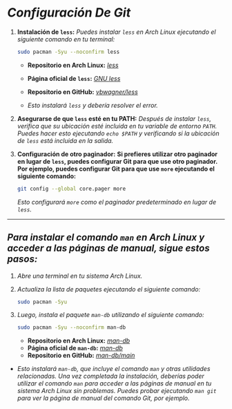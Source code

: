 <!-- Autor: Daniel Benjamin Perez Morales -->
<!-- GitHub: https://github.com/DanielPerezMoralesDev13 -->
<!-- Correo electrónico: danielperezdev@proton.me -->

# ***Configuración De Git***

1. **Instalación de `less`:** *Puedes instalar `less` en Arch Linux ejecutando el siguiente comando en tu terminal:*

   ```bash
   sudo pacman -Syu --noconfirm less
   ```

   - **Repositorio en Arch Linux:** *[less](https://archlinux.org/packages/core/x86_64/less/ "https://archlinux.org/packages/core/x86_64/less/")*
   - **Página oficial de `less`:** *[GNU less](https://www.greenwoodsoftware.com/less/ "https://www.greenwoodsoftware.com/less/")*
   - **Repositorio en GitHub:** *[vbwagner/less](https://github.com/vbwagner/less "https://github.com/vbwagner/less")*

   - *Esto instalará `less` y debería resolver el error.*

2. **Asegurarse de que `less` esté en tu PATH:** *Después de instalar `less`, verifica que su ubicación esté incluida en tu variable de entorno `PATH`. Puedes hacer esto ejecutando `echo $PATH` y verificando si la ubicación de `less` está incluida en la salida.*

3. **Configuración de otro paginador:** **Si prefieres utilizar otro paginador en lugar de `less`, puedes configurar Git para que use otro paginador. Por ejemplo, puedes configurar Git para que use `more` ejecutando el siguiente comando:**

   ```bash
   git config --global core.pager more
   ```

   *Esto configurará `more` como el paginador predeterminado en lugar de `less`.*

---

## ***Para instalar el comando `man` en Arch Linux y acceder a las páginas de manual, sigue estos pasos:***

1. *Abre una terminal en tu sistema Arch Linux.*

2. *Actualiza la lista de paquetes ejecutando el siguiente comando:*

   ```bash
   sudo pacman -Syu
   ```

3. *Luego, instala el paquete `man-db` utilizando el siguiente comando:*

   ```bash
   sudo pacman -Syu --noconfirm man-db
   ```

   - **Repositorio en Arch Linux:** *[man-db](https://archlinux.org/packages/core/x86_64/man-db/ "https://archlinux.org/packages/core/x86_64/man-db/")*
   - **Página oficial de `man-db`:** *[man-db](https://www.nongnu.org/man-db/ "https://www.nongnu.org/man-db/")*
   - **Repositorio en GitHub:** *[man-db/main](https://github.com/giraldeau/man-db-2.6.3 "https://github.com/giraldeau/man-db-2.6.3")*

- *Esto instalará `man-db`, que incluye el comando `man` y otras utilidades relacionadas. Una vez completada la instalación, deberías poder utilizar el comando `man` para acceder a las páginas de manual en tu sistema Arch Linux sin problemas. Puedes probar ejecutando `man git` para ver la página de manual del comando Git, por ejemplo.*
